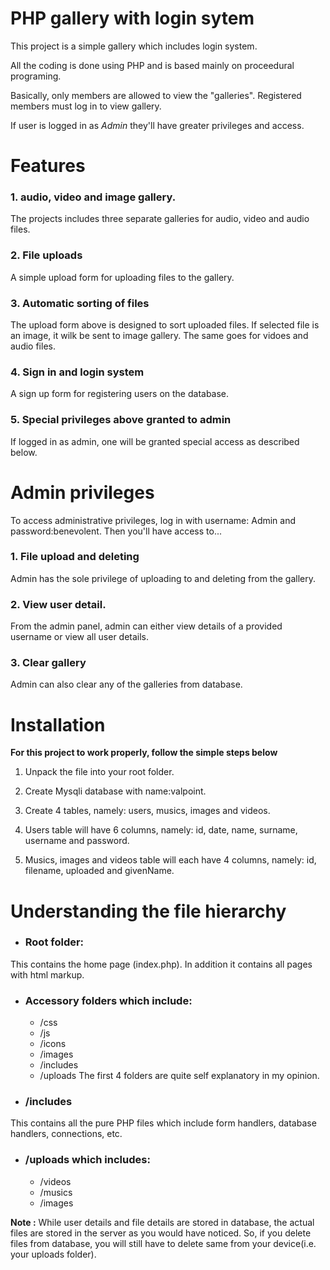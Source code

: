 # PHP gallery with login sytem

This project is a simple gallery which includes login system.

All the coding is done using PHP and is based mainly on proceedural programing.

Basically, only members are allowed to view the "galleries". Registered members must log in to view gallery.

If user is logged in as *Admin* they'll have greater privileges and access.

# Features

### 1.  audio, video and image gallery.
The projects includes three separate galleries for audio, video and audio files.

### 2.  File uploads 
A simple upload form for uploading files to the gallery.

### 3.  Automatic sorting of files
The upload form above is designed to sort uploaded files. If selected file is an image, it wilk be sent to image gallery. The same goes for vidoes and audio files.

### 4.  Sign in and login system
A sign up form for registering users on the database.

### 5.  Special privileges above granted to admin
If logged in as admin, one will be granted special access as described below.



# Admin privileges

To access administrative privileges, log in with username: Admin and password:benevolent. Then you'll have access to...

### 1. File upload and deleting
Admin has the sole privilege of uploading to and deleting from the gallery.

### 2.  View user detail.
From the admin panel, admin can either view details of a provided username or view all user details.

### 3. Clear gallery
Admin can also clear any of the galleries from database.

# Installation
**For this project to work properly, follow the simple steps below**
1. Unpack the file into your root folder.

2. Create Mysqli database with name:valpoint.

3. Create 4 tables, namely: users, musics, images and videos.

4. Users table will have 6 columns, namely: id, date, name, surname, username and password.

5. Musics, images and videos table will each have 4 columns, namely: id, filename, uploaded and givenName.

# Understanding the file hierarchy
* ### Root folder:
This contains the home page (index.php). In addition it contains all pages with html markup.

* ### Accessory folders which include:
    * /css
    * /js
    * /icons
    * /images
    * /includes
    * /uploads
The first 4 folders are quite self explanatory in my opinion.

* ### /includes
This contains all the pure PHP files which include form handlers, database handlers, connections, etc.

* ### /uploads which includes:
    * /videos
    * /musics
    * /images
    
 **Note :** While user details and file details are stored in database, the actual files are stored in the server as you would have noticed. So, if you delete files from database, you will still have to delete same from your device(i.e. your uploads folder).
